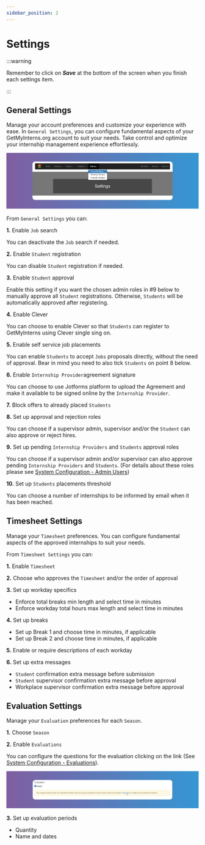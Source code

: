 ```yaml
---
sidebar_position: 2
---
```


# Settings

:::warning

Remember to click on **_Save_** at the bottom of the screen when you finish each settings item.

:::

## General Settings

Manage your account preferences and customize your experience with ease. In `General Settings`, you can configure fundamental aspects of your GetMyInterns.org account to suit your needs. Take control and optimize your internship management experience effortlessly.

![Reset Password](images/settings-general.png)

From `General Settings` you can:

**1.** Enable `Job` search

You can deactivate the `Job` search if needed.

**2.** Enable `Student` registration

You can disable `Student` registration if needed.

**3.** Enable `Student` approval

Enable this setting if you want the chosen admin roles in #9 below to manually approve all `Student` registrations. Otherwise, `Students` will be automatically approved after registering.

**4.** Enable Clever

You can choose to enable Clever so that `Students` can register to GetMyInterns using Clever single sing on.

**5.** Enable self service job placements

You can enable `Students` to accept `Jobs` proposals directly, without the need of approval. Bear in mind you need to also tick `Students` on point 8 below.

**6.** Enable `Internship Provider`agreement signature

You can choose to use Jotforms platform to upload the Agreement and make it available to be signed online by the `Internship Provider`.

**7.** Block offers to already placed `Students`

**8.** Set up approval and rejection roles

You can choose if a supervisor admin, supervisor and/or the `Student` can also approve or reject hires.

**9.** Set up pending `Internship Providers` and `Students` approval roles

You can choose if a supervisor admin and/or supervisor can also approve pending `Internship Providers` and `Students`. (For details about these roles please see [System Configuration - Admin Users](/school-admins/system-configuration#admin-users))

**10.** Set up `Students` placements threshold

You can choose a number of internships to be informed by email when it has been reached.

## Timesheet Settings

Manage your `Timesheet` preferences. You can configure fundamental aspects of the approved internships to suit your needs.

From `Timesheet Settings` you can:

**1.** Enable `Timesheet`

**2.** Choose who approves the `Timesheet` and/or the order of approval

**3.** Set up workday specifics

- Enforce total breaks min length and select time in minutes
- Enforce workday total hours max length and select time in minutes

**4.** Set up breaks

- Set up Break 1 and choose time in minutes, if applicable
- Set up Break 2 and choose time in minutes, if applicable

**5.** Enable or require descriptions of each workday

**6.** Set up extra messages

- `Student` confirmation extra message before submission
- `Student` supervisor confirmation extra message before approval
- Workplace supervisor confirmation extra message before approval

## Evaluation Settings

Manage your `Evaluation` preferences for each `Season`.

**1.** Choose `Season`

**2.** Enable `Evaluations`

You can configure the questions for the evaluation clicking on the link (See [System Configuration - Evaluations](/school-admins/system-configuration#evaluations)).

![Reset Password](images/evaluation-questions-from-providers-set-up.png)

**3.** Set up evaluation periods

- Quantity
- Name and dates
